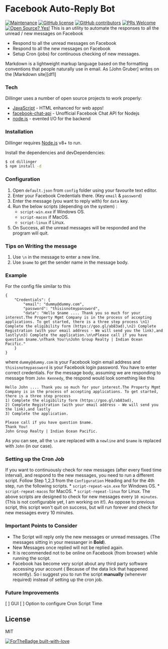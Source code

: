 # Facebook Auto-Reply Bot
[![Maintenance](https://img.shields.io/badge/Maintained%3F-no-red.svg)](https://bitbucket.org/lbesson/ansi-colors) [![GitHub license](https://img.shields.io/github/license/Naereen/StrapDown.js.svg)](https://github.com/Naereen/StrapDown.js/blob/master/LICENSE) [![GitHub contributors](https://img.shields.io/github/contributors/o-x-y-g-e-n/Facebook-AutoReply-Bot)](https://GitHub.com/o-x-y-g-e-n/Facebook-AutoReply-Bot/graphs/contributors/) [![PRs Welcome](https://img.shields.io/badge/PRs-welcome-brightgreen.svg?style=flat-square)](http://makeapullrequest.com) [![Open Source? Yes!](https://badgen.net/badge/Open%20Source%20%3F/Yes%21/blue?icon=github)](https://github.com/o-x-y-g-e-n/badges/)
This is an utility to automate the responses to all the unread / new messages on Facebook

  - Respond to all the unread messages on Facebook
  - Respond to all the new messages on Facebook
  - Setup Cron (jobs) for continuous checking of new messages.

Markdown is a lightweight markup language based on the formatting conventions that people naturally use in email.  As [John Gruber] writes on the [Markdown site][df1]

### Tech

Dillinger uses a number of open source projects to work properly:

* [JavaScript] - HTML enhanced for web apps!
* [facebook-chat-api] - Unofficial Facebook Chat API for Nodejs
* [node.js] - evented I/O for the backend

### Installation

Dillinger requires [Node.js](https://nodejs.org/) v8+ to run.

Install the dependencies and devDependencies:

```sh
$ cd dillinger
$ npm install -d
```

### Configuration
1. Open `default.json` from `config` folder using your favourite text editor.
2. Enter your Facebook Credentials there. (Key `email` & `password`)
3. Enter the message (you want to reply with) for `data` key.
4. Run the below scripts (depending on the system) :
    *  `script-win.exe` if Windows OS.
    *  `script-macos` if MacOS.
    *  `script-linux` if Linux.
5. On Success, all the unread messages will be responded and the program will quit.

### Tips on Writing the message
1. Use `\n` in the message to enter a new line.
2. Use `$name` to get the sender name in the message body.

### Example
For the config file similar to this 
```
{
	"Credentials": {
		"email": "dummy@dummy.com",
		"password": "thisisnotmypassword",
		"data": "Hello $name .... Thank you so much for your interest.The Property Mgmt Company is in the process of accepting applications. To get started, there is a three step process \n1) Complete the eligibility form (https://goo.gl/ab83ad),\n2) Complete Registration (with your email address - We will send you the link),and lastly\n3) Complete the application.\n\nPlease call if you have question $name.\nThank You!\nJohn Group Realty | Indian Ocean Pacific."
	}
}
```
where `dummy@dummy.com` is your Facebook login email address and `thisisnotmypassword` is your Facebook login password. You have to enter correct credentials. For the message body, assuming we are responding to message from `John Kennedy`, the respond would look something like this
```
Hello John .... Thank you so much for your interest.The Property Mgmt Company is in the process of accepting applications. To get started, there is a three step process
1) Complete the eligibility form (https://goo.gl/ab83ad),
2) Complete Registration (with your email address - We will send you the link),and lastly
3) Complete the application.

Please call if you have question $name.
Thank You!
John Group Realty | Indian Ocean Pacific.
```
As you can see, all the `\n` are replaced with a `newline` and `$name` is replaced with `John` (in our case). 

### Setting up the Cron Job
If you want to continuously check for new messages (after every fixed time interval), and respond to the new messages, you need to run a different script. Follow Step 1,2,3 from the `Configuration` Heading and for the 4th step, run the following scripts.
    * `script-repeat-win.exe` for Windows OS.
    * `script-repeat-macos` for MacOS.
    * `script-repeat-linux` for Linux.
The above scripts are designed to check for new messages every `10 minutes`. (This is not configurable yet, I am working on it!). As oppose to previous script, this script won't quit on success, but will run forever and check for new messages every 10 minutes.

### Important Points to Consider
* The Script will reply only the new messages or unread messages. (The messages sitting in your messanger in **Bold**).
* New Messages once replied will not be replied again.
*  It is recommended not to be online on Facebook (from browser) while running the script.
*  Facebook has become very script about any third party software accessing your account ( Because of the data lick that happened recently). So i suggest you to run the script **manually** (whenever required) instead of setting up the cron job.

### Future Improvements 
[ ] GUI
[ ] Option to configure Cron Script Time

License
----

MIT


[![ForTheBadge built-with-love](http://ForTheBadge.com/images/badges/built-with-love.svg)](https://GitHub.com/o-x-y-g-e-n/)

[//]: # (These are reference links used in the body of this note and get stripped out when the markdown processor does its job. There is no need to format nicely because it shouldn't be seen. Thanks SO - http://stackoverflow.com/questions/4823468/store-comments-in-markdown-syntax)


   [dill]: <https://github.com/joemccann/dillinger>
   [node.js]: <http://nodejs.org>
   [JavaScript]: <https://www.javascript.com/>
   [facebook-chat-api]: <https://github.com/Schmavery/facebook-chat-api>
